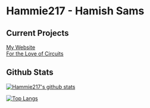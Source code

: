 # Hammie217 - Hamish Sams

## Current Projects
[My Website](https://hamish.science/)  
[For the Love of Circuits](https://fortheloveofcircuits.co.uk/)  

## Github Stats
[![Hammie217's github stats](https://github-readme-stats.vercel.app/api?username=hammie217&show_icons=true)](https://github.com/anuraghazra/github-readme-stats)

[![Top Langs](https://github-readme-stats.vercel.app/api/top-langs/?username=hammie217)](https://github.com/anuraghazra/github-readme-stats)



<!--
**Hammie217/Hammie217** is a ✨ _special_ ✨ repository because its `README.md` (this file) appears on your GitHub profile.

Here are some ideas to get you started:

- 🌱 I’m currently learning ...
- 👯 I’m looking to collaborate on ...
- 🤔 I’m looking for help with ...
- 💬 Ask me about ...
- 📫 How to reach me: ...
- 😄 Pronouns: ...
- ⚡ Fun fact: ...
-->
